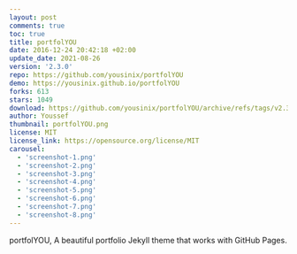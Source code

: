```yaml
---
layout: post
comments: true
toc: true
title: portfolYOU
date: 2016-12-24 20:42:18 +02:00
update_date: 2021-08-26
version: '2.3.0'
repo: https://github.com/yousinix/portfolYOU
demo: https://yousinix.github.io/portfolYOU
forks: 613
stars: 1049
download: https://github.com/yousinix/portfolYOU/archive/refs/tags/v2.3.0.zip
author: Youssef
thumbnail: portfolYOU.png
license: MIT
license_link: https://opensource.org/license/MIT
carousel:
  - 'screenshot-1.png'
  - 'screenshot-2.png'
  - 'screenshot-3.png'
  - 'screenshot-4.png'
  - 'screenshot-5.png'
  - 'screenshot-6.png'
  - 'screenshot-7.png'
  - 'screenshot-8.png'
---
```


portfolYOU, A beautiful portfolio Jekyll theme that works with GitHub Pages.
